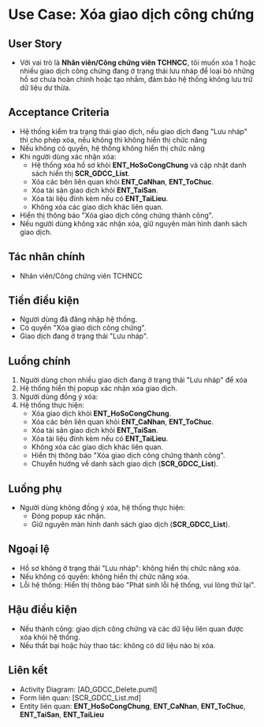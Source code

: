 # Use Case: Xóa giao dịch công chứng

## User Story
- Với vai trò là **Nhân viên/Công chứng viên TCHNCC**, tôi muốn xóa 1 hoặc nhiều giao dịch công chứng đang ở trạng thái lưu nháp để loại bỏ những hồ sơ chưa hoàn chỉnh hoặc tạo nhầm, đảm bảo hệ thống không lưu trữ dữ liệu dư thừa.

## Acceptance Criteria
- Hệ thống kiểm tra trạng thái giao dịch, nếu giao dịch đang "Lưu nháp" thì cho phép xóa, nếu không thì không hiển thị chức năng
- Nếu không có quyền, hệ thống không hiển thị chức năng
- Khi người dùng xác nhận xóa:
  - Hệ thống xóa hồ sơ khỏi **ENT_HoSoCongChung** và cập nhật danh sách hiển thị **SCR_GDCC_List**.
  - Xóa các bên liên quan khỏi **ENT_CaNhan**, **ENT_ToChuc**.
  - Xóa tài sản giao dịch khỏi **ENT_TaiSan**.
  - Xóa tài liệu đính kèm nếu có **ENT_TaiLieu**.
  - Không xóa các giao dịch khác liên quan.
- Hiển thị thông báo "Xóa giao dịch công chứng thành công".
- Nếu người dùng không xác nhận xóa, giữ nguyên màn hình danh sách giao dịch.

## Tác nhân chính
- Nhân viên/Công chứng viên TCHNCC

## Tiền điều kiện
- Người dùng đã đăng nhập hệ thống.
- Có quyền "Xóa giao dịch công chứng".
- Giao dịch đang ở trạng thái "Lưu nháp".

## Luồng chính
1. Người dùng chọn nhiều giao dịch đang ở trạng thái "Lưu nháp" để xóa
2. Hệ thống hiển thị popup xác nhận xóa giao dịch.
3. Người dùng đồng ý xóa:
4. Hệ thống thực hiện:
     - Xóa giao dịch khỏi **ENT_HoSoCongChung**.
     - Xóa các bên liên quan khỏi **ENT_CaNhan**, **ENT_ToChuc**.
     - Xóa tài sản giao dịch khỏi **ENT_TaiSan**.
     - Xóa tài liệu đính kèm nếu có **ENT_TaiLieu**.
     - Không xóa các giao dịch khác liên quan.
     - Hiển thị thông báo "Xóa giao dịch công chứng thành công".
     - Chuyển hướng về danh sách giao dịch (**SCR_GDCC_List**).
   
## Luồng phụ 
- Người dùng không đồng ý xóa, hệ thống thực hiện:
     - Đóng popup xác nhận.
     - Giữ nguyên màn hình danh sách giao dịch (**SCR_GDCC_List**).

## Ngoại lệ
- Hồ sơ không ở trạng thái "Lưu nháp": không hiển thị chức năng xóa.
- Nếu không có quyền: không hiển thị chức năng xóa.
- Lỗi hệ thống: Hiển thị thông báo "Phát sinh lỗi hệ thống, vui lòng thử lại".

## Hậu điều kiện
- Nếu thành công: giao dịch công chứng và các dữ liệu liên quan được xóa khỏi hệ thống.
- Nếu thất bại hoặc hủy thao tác: không có dữ liệu nào bị xóa.

## Liên kết
- Activity Diagram: [AD_GDCC_Delete.puml]
- Form liên quan: [SCR_GDCC_List.md]
- Entity liên quan: **ENT_HoSoCongChung**, **ENT_CaNhan**, **ENT_ToChuc**, **ENT_TaiSan**, **ENT_TaiLieu**